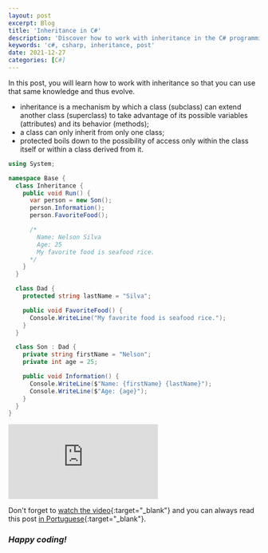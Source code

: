 ```yaml
---
layout: post
excerpt: Blog
title: 'Inheritance in C#'
description: 'Discover how to work with inheritance in the C# programming language. Get answers to your questions with the theory and examples presented.'
keywords: 'c#, csharp, inheritance, post'
date: 2021-12-27
categories: [C#]
---
```


In this post, you will learn how to work with inheritance so that you can use that same knowledge and thus evolve.

- inheritance is a mechanism by which a class (subclass) can extend another class (superclass) to take advantage of its possible variables (attributes) and its behavior (methods);
- a class can only inherit from only one class;
- protected boils down to the possibility of access only within the class itself or within a class derived from it.

```csharp
using System;

namespace Base {
  class Inheritance {
    public void Run() {
      var person = new Son();
      person.Information();
      person.FavoriteFood();

      /*
        Name: Nelson Silva
        Age: 25
        My favorite food is seafood rice.
      */
    }
  }

  class Dad {
    protected string lastName = "Silva";

    public void FavoriteFood() {
      Console.WriteLine("My favorite food is seafood rice.");
    }
  }

  class Son : Dad {
    private string firstName = "Nelson";
    private int age = 25;

    public void Information() {
      Console.WriteLine($"Name: {firstName} {lastName}");
      Console.WriteLine($"Age: {age}");
    }
  }
}
```

<div class="video-container">
  <iframe src="https://www.youtube.com/embed/kDKbnI-opqE" frameborder="0" allowfullscreen></iframe>
</div>

Don't forget to [watch the video](https://youtu.be/kDKbnI-opqE){:target="\_blank"} and you can always read this post [in Portuguese](https://caffeinealgorithm.com/blog/20211227/heranca-em-csharp/){:target="\_blank"}.

### _Happy coding!_
